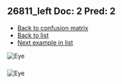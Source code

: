 ## 26811_left Doc: 2 Pred: 2
- [Back to confusion matrix](https://github.com/juliandewit/kaggle_retinopathy/blob/master/matrix.md)
- [Back to list](https://github.com/juliandewit/kaggle_retinopathy/blob/master/lists/22/list.md)
- [Next example in list](https://github.com/juliandewit/kaggle_retinopathy/blob/master/lists/22/26/26841_left.md)

![Eye](https://retinopaty.blob.core.windows.net/size1024/26811_left_2.jpeg)

### 

![Eye]()
